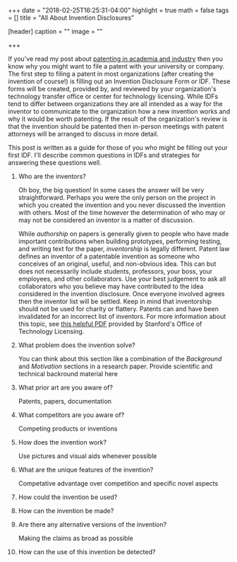 +++
date = "2018-02-25T16:25:31-04:00"
highlight = true
math = false
tags = []
title = "All About Invention Disclosures"

[header]
  caption = ""
  image = ""

+++

If you've read my post about
[patenting in academia and industry](http://www.markbuckler.com/post/patenting/)
then you know why you might want to file a patent with your university or
company. The first step to filing a patent in most organizations (after creating
the invention of course!) is filling out an Invention Disclosure Form or IDF.
These forms will be created, provided by, and reviewed by your organization's
technology transfer office or center for technology licensing. While IDFs tend
to differ between organizations they are all intended as a way for the inventor
to communicate to the organization how a new invention works and why it would be
worth patenting. If the result of the organization's review is that the
invention should be patented then in-person meetings with patent attorneys will
be arranged to discuss in more detail.

This post is written as a guide for those of you who might be filling out your
first IDF. I'll describe common questions in IDFs and strategies for
answering these questions well.

1. Who are the inventors?

	Oh boy, the big question! In some cases the answer will be very
straightforward. Perhaps you were the only person on the project in which you
created the invention and you never discussed the invention with others. Most of
the time however the determination of who may or may not be considered an
inventor is a matter of discussion.

	While *authorship* on papers is generally given to people who have made
important contributions when building prototypes, performing testing, and
writing text for the paper, *inventorship* is legally different. Patent law
defines an inventor of a patentable invention as someone who conceives of an
original, useful, and non-obvious idea. This can but does not necessarily
include students, professors, your boss, your employees, and other
collaborators. Use your best judgement to ask all collaborators who you believe
may have contributed to the idea considered in the invention disclosure. Once
everyone involved agrees then the inventor list will be settled. Keep in mind
that inventorship should not be used for charity or flattery. Patents can and
have been invalidated for an incorrect list of inventors. For more information
about this topic, see
[this helpful PDF](https://otl.stanford.edu/documents/who_is_inv.pdf)
provided by Stanford's Office of Technology Licensing.

2. What problem does the invention solve?

	You can think about this section like a combination of the *Background* and
*Motivation* sections in a research paper.
	Provide scientific and technical backround material here

3. What prior art are you aware of?

	Patents, papers, documentation

4. What competitors are you aware of?

	Competing products or inventions

5. How does the invention work?

	Use pictures and visual aids whenever possible

6. What are the unique features of the invention?

	Competative advantage over competition and specific novel aspects

7. How could the invention be used?

8. How can the invention be made?

9. Are there any alternative versions of the invention?

	Making the claims as broad as possible

10. How can the use of this invention be detected?



